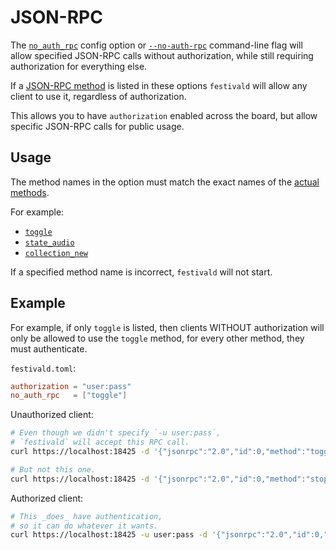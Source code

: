 # JSON-RPC
The [`no_auth_rpc`](../config/config.md) config option or [`--no-auth-rpc`](../command-line/command-line.md) command-line flag will allow specified JSON-RPC calls without authorization, while still requiring authorization for everything else.

If a [JSON-RPC method](../json-rpc/json-rpc.md) is listed in these options `festivald` will allow any client to use it, regardless of authorization.

This allows you to have `authorization` enabled across the board, but allow specific JSON-RPC calls for public usage.

## Usage
The method names in the option must match the exact names of the [actual methods](../json-rpc/json-rpc.md).

For example:
- [`toggle`](../json-rpc/playback/toggle.md)
- [`state_audio`](../json-rpc/state/state_audio.md)
- [`collection_new`](../json-rpc/collection/collection_new.md)

If a specified method name is incorrect, `festivald` will not start.

## Example
For example, if only `toggle` is listed, then clients WITHOUT authorization will only be allowed to use the `toggle` method, for every other method, they must authenticate.

`festivald.toml`:
```toml
authorization = "user:pass"
no_auth_rpc   = ["toggle"]
```

Unauthorized client:
```bash
# Even though we didn't specify `-u user:pass`,
# `festivald` will accept this RPC call.
curl https://localhost:18425 -d '{"jsonrpc":"2.0","id":0,"method":"toggle"}'

# But not this one.
curl https://localhost:18425 -d '{"jsonrpc":"2.0","id":0,"method":"stop"}'
```

Authorized client:
```bash
# This _does_ have authentication,
# so it can do whatever it wants.
curl https://localhost:18425 -u user:pass -d '{"jsonrpc":"2.0","id":0,"method":"stop"}'
```

